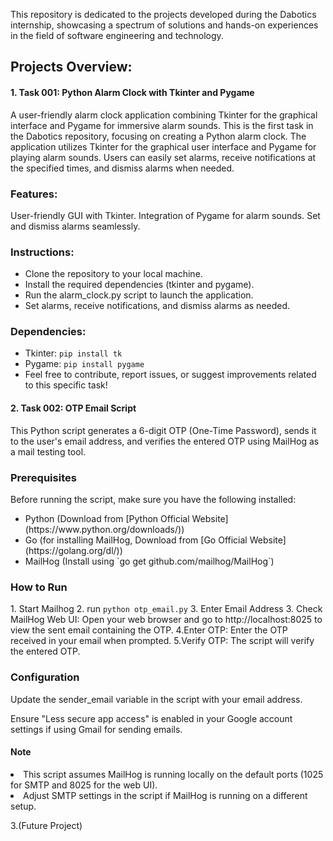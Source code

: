 This repository is dedicated to the projects developed during the Dabotics internship, 
showcasing a spectrum of solutions and hands-on experiences in the field of software engineering and technology. 

<h2>Projects Overview:</h2>

<h4>1. Task 001: Python Alarm Clock with Tkinter and Pygame</h4>
A user-friendly alarm clock application combining Tkinter for the graphical interface and Pygame for immersive alarm sounds.
This is the first task in the Dabotics repository, focusing on creating a Python alarm clock. The application utilizes Tkinter for the graphical user interface and Pygame for playing alarm sounds.
Users can easily set alarms, receive notifications at the specified times, and dismiss alarms when needed.

<h3>Features:</h3>

User-friendly GUI with Tkinter.
Integration of Pygame for alarm sounds.
Set and dismiss alarms seamlessly.


<h3>Instructions:</h3>

- Clone the repository to your local machine.
- Install the required dependencies (tkinter and pygame).
- Run the alarm_clock.py script to launch the application.
- Set alarms, receive notifications, and dismiss alarms as needed.


<h3>Dependencies:</h3>

- Tkinter: <code>pip install tk</code>
- Pygame: <code>pip install pygame</code>
- Feel free to contribute, report issues, or suggest improvements related to this specific task!

<h4>2. Task 002: OTP Email Script</h4>
This Python script generates a 6-digit OTP (One-Time Password), sends it to the user's email address, and verifies the entered OTP using MailHog as a mail testing tool.

<h3>Prerequisites</h3>
Before running the script, make sure you have the following installed:
<ul>
  <li>Python (Download from [Python Official Website](https://www.python.org/downloads/))</li>
  <li>Go (for installing MailHog, Download from [Go Official Website](https://golang.org/dl/))</li>
  <li>MailHog (Install using `go get github.com/mailhog/MailHog`)</li>
</ul>

<h3>How to Run</h3>
1. Start Mailhog
2. run <code>python otp_email.py</code>
3. Enter Email Address
3. Check MailHog Web UI:
Open your web browser and go to http://localhost:8025 to view the sent email containing the OTP.
4.Enter OTP:
Enter the OTP received in your email when prompted.
5.Verify OTP:
The script will verify the entered OTP.

<h3>Configuration</h3>
<p>Update the sender_email variable in the script with your email address.</p>
<p>Ensure "Less secure app access" is enabled in your Google account settings if using Gmail for sending emails.</p>

<h4>Note</h4>
<li>This script assumes MailHog is running locally on the default ports (1025 for SMTP and 8025 for the web UI).</li>
<li>Adjust SMTP settings in the script if MailHog is running on a different setup.</li>





3.(Future Project)
